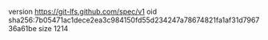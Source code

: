 version https://git-lfs.github.com/spec/v1
oid sha256:7b05471ac1dece2ea3c984150fd55d234247a78674821fa1af31d796736a61be
size 1214
